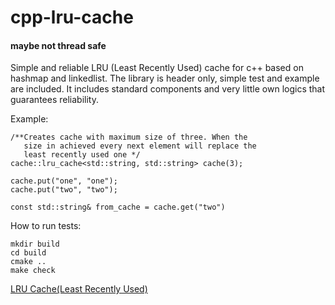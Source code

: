 cpp-lru-cache
=============

#### maybe not thread safe

Simple and reliable LRU (Least Recently Used) cache for c++ based on hashmap and linkedlist. The library is header only, simple test and example are included.
It includes standard components and very little own logics that guarantees reliability.

Example:

```
/**Creates cache with maximum size of three. When the 
   size in achieved every next element will replace the 
   least recently used one */
cache::lru_cache<std::string, std::string> cache(3);

cache.put("one", "one");
cache.put("two", "two");

const std::string& from_cache = cache.get("two")

```

How to run tests:

```
mkdir build
cd build
cmake ..
make check
```

[LRU Cache(Least Recently Used)](https://www.jianshu.com/p/379b5e0624d4)
